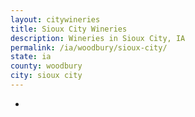 ```yaml
---
layout: citywineries
title: Sioux City Wineries
description: Wineries in Sioux City, IA
permalink: /ia/woodbury/sioux-city/
state: ia
county: woodbury
city: sioux city
---
```

-

